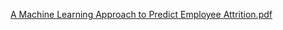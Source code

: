 [A Machine Learning Approach to Predict Employee Attrition.pdf](https://github.com/user-attachments/files/20212502/A.Machine.Learning.Approach.to.Predict.Employee.Attrition.pdf)
